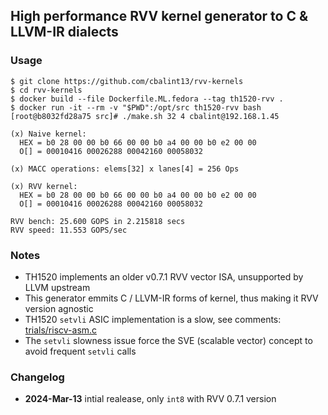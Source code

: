 
## High performance RVV kernel generator to C & LLVM-IR dialects


### Usage

```
$ git clone https://github.com/cbalint13/rvv-kernels
$ cd rvv-kernels
$ docker build --file Dockerfile.ML.fedora --tag th1520-rvv .
$ docker run -it --rm -v "$PWD":/opt/src th1520-rvv bash
[root@b8032fd28a75 src]# ./make.sh 32 4 cbalint@192.168.1.45

(x) Naive kernel:
  HEX = b0 28 00 00 b0 66 00 00 b0 a4 00 00 b0 e2 00 00
  O[] = 00010416 00026288 00042160 00058032

(x) MACC operations: elems[32] x lanes[4] = 256 Ops

(x) RVV kernel:
  HEX = b0 28 00 00 b0 66 00 00 b0 a4 00 00 b0 e2 00 00
  O[] = 00010416 00026288 00042160 00058032

RVV bench: 25.600 GOPS in 2.215818 secs
RVV speed: 11.553 GOPS/sec
```

### Notes

  * TH1520 implements an older v0.7.1 RVV vector ISA, unsupported by LLVM upstream
  * This generator emmits C / LLVM-IR forms of kernel, thus making it RVV version agnostic
  * TH1520 ```setvli``` ASIC implementation is a slow, see comments: [trials/riscv-asm.c](trials/riscv-asm.c)
  * The ```setvli``` slowness issue force the SVE (scalable vector) concept to avoid frequent ```setvli``` calls


### Changelog

  * **2024-Mar-13** intial realease, only ```int8``` with RVV 0.7.1 version
